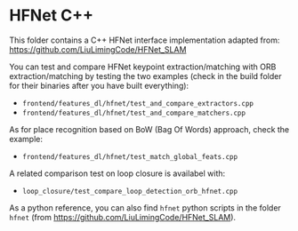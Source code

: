 # HFNet C++

This folder contains a C++ HFNet interface implementation adapted from: 
https://github.com/LiuLimingCode/HFNet_SLAM

You can test and compare HFNet keypoint extraction/matching with ORB extraction/matching by testing the two examples (check in the build folder for their binaries after you have built everything): 
- `frontend/features_dl/hfnet/test_and_compare_extractors.cpp`
- `frontend/features_dl/hfnet/test_and_compare_matchers.cpp`

As for place recognition based on BoW (Bag Of Words) approach, check the example: 
- `frontend/features_dl/hfnet/test_match_global_feats.cpp`

A related comparison test on loop closure is availabel with: 
- `loop_closure/test_compare_loop_detection_orb_hfnet.cpp`


As a python reference, you can also find `hfnet` python scripts in the folder `hfnet` (from https://github.com/LiuLimingCode/HFNet_SLAM).